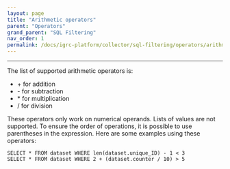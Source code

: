 ```yaml
---
layout: page
title: "Arithmetic operators"
parent: "Operators"
grand_parent: "SQL Filtering"
nav_order: 1
permalink: /docs/igrc-platform/collector/sql-filtering/operators/arithmetic-operators/
---
```

---

The list of supported arithmetic operators is:  

- \+ for addition
- \- for subtraction
- \* for multiplication
- / for division

These operators only work on numerical operands. Lists of values are not supported. To ensure the order of operations, it is possible to use parentheses in the expression. Here are some examples using these operators:
```
SELECT * FROM dataset WHERE len(dataset.unique_ID) - 1 < 3
SELECT * FROM dataset WHERE 2 + (dataset.counter / 10) > 5
```
